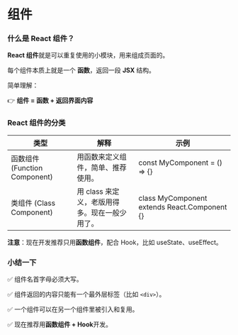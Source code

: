 # 组件

### **什么是 React 组件？**

**React 组件**就是可以重复使用的小模块，用来组成页面的。

每个组件本质上就是一个 **函数**，返回一段 **JSX** 结构。

简单理解：

👉 **组件 = 函数 + 返回界面内容**

### **React 组件的分类**

| **类型**                      | **解释**                                      | **示例**                                     |
| ----------------------------- | --------------------------------------------- | -------------------------------------------- |
| 函数组件 (Function Component) | 用函数来定义组件，简单、推荐使用。            | const MyComponent = () => {}                 |
| 类组件 (Class Component)      | 用 class 来定义，老版用得多。现在一般少用了。 | class MyComponent extends React.Component {} |

**注意**：现在开发推荐只用**函数组件**，配合 Hook，比如 useState、useEffect。

### 小结一下

✅ 组件名首字母必须大写。

✅ 组件返回的内容只能有一个最外层标签（比如 `<div>`）。

✅ 一个组件可以在另一个组件里被引入和复用。

✅ 现在推荐用**函数组件 + Hook**开发。
